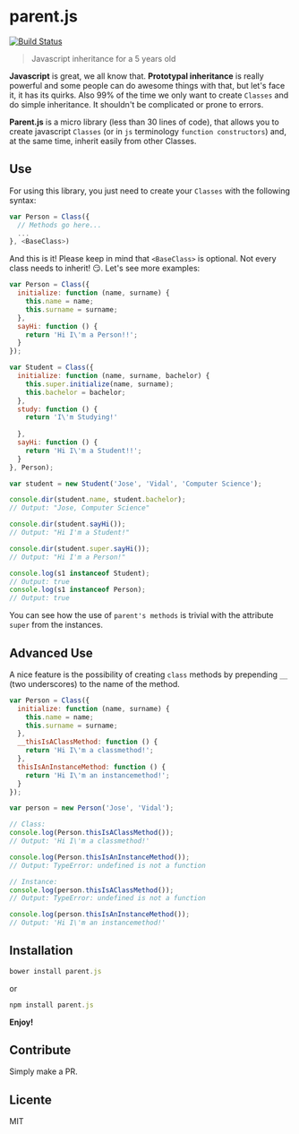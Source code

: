 parent.js
=========
[![Build Status](https://travis-ci.org/javidgon/parent.js.svg)](https://travis-ci.org/javidgon/parent.js)
> Javascript inheritance for a 5 years old

**Javascript** is great, we all know that. **Prototypal inheritance** is really powerful and some people can do awesome
things with that, but let's face it, it has its quirks. Also 99% of the time we only want to create `Classes` and do simple inheritance. It shouldn't be complicated or prone to errors.

**Parent.js** is a micro library (less than 30 lines of code), that allows you to create javascript `Classes` (or in `js` terminology `function constructors`) and, at the same time, inherit easily from other Classes.

## Use

For using this library, you just need to create your `Classes` with the following syntax:
```javascript
var Person = Class({
  // Methods go here...
  ...
}, <BaseClass>)
```

And this is it! Please keep in mind that `<BaseClass>` is optional. Not every class needs to inherit! :smirk:.
Let's see more examples:

```javascript
var Person = Class({
  initialize: function (name, surname) {
    this.name = name;
    this.surname = surname;
  },
  sayHi: function () {
    return 'Hi I\'m a Person!!';
  }
});

var Student = Class({
  initialize: function (name, surname, bachelor) {
    this.super.initialize(name, surname);
    this.bachelor = bachelor;
  },
  study: function () {
    return 'I\'m Studying!'
    
  },
  sayHi: function () {
    return 'Hi I\'m a Student!!';
  }
}, Person);

var student = new Student('Jose', 'Vidal', 'Computer Science');

console.dir(student.name, student.bachelor);
// Output: "Jose, Computer Science" 

console.dir(student.sayHi());
// Output: "Hi I'm a Student!" 

console.dir(student.super.sayHi());
// Output: "Hi I'm a Person!" 

console.log(s1 instanceof Student);
// Output: true 
console.log(s1 instanceof Person);
// Output: true 
```
You can see how the use of `parent's methods` is trivial with the attribute `super` from the instances.

## Advanced Use
A nice feature is the possibility of creating `class` methods by prepending `__` (two underscores) to the name of the method.

```javascript
var Person = Class({
  initialize: function (name, surname) {
    this.name = name;
    this.surname = surname;
  },
  __thisIsAClassMethod: function () {
    return 'Hi I\'m a classmethod!';
  },
  thisIsAnInstanceMethod: function () {
    return 'Hi I\'m an instancemethod!';
  }
});

var person = new Person('Jose', 'Vidal');

// Class:
console.log(Person.thisIsAClassMethod());
// Output: 'Hi I\'m a classmethod!'

console.log(Person.thisIsAnInstanceMethod());
// Output: TypeError: undefined is not a function

// Instance:
console.log(person.thisIsAClassMethod());
// Output: TypeError: undefined is not a function

console.log(person.thisIsAnInstanceMethod());
// Output: 'Hi I\'m an instancemethod!'
```

## Installation

```javascript
bower install parent.js
```
or
```javascript
npm install parent.js
```

**Enjoy!**

## Contribute

Simply make a PR.

## Licente

MIT
